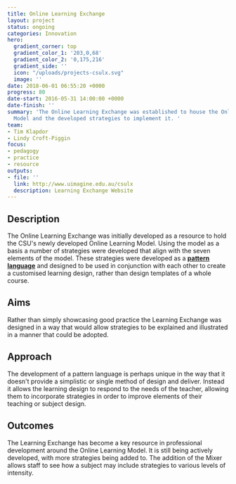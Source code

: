```yaml
---
title: Online Learning Exchange
layout: project
status: ongoing
categories: Innovation
hero:
  gradient_corner: top
  gradient_color_1: '203,0,68'
  gradient_color_2: '0,175,216'
  gradient_side: ''
  icon: "/uploads/projects-csulx.svg"
  image: ''
date: 2018-06-01 06:55:20 +0000
progress: 80
date-start: 2016-05-31 14:00:00 +0000
date-finish: ''
summary: 'The Online Learning Exchange was established to house the Online Learning
  Model and the developed strategies to implement it. '
team:
- Tim Klapdor
- Lindy Croft-Piggin
focus:
- pedagogy
- practice
- resource
outputs:
- file: ''
  link: http://www.uimagine.edu.au/csulx
  description: Learning Exchange Website
---
```

## Description

The Online Learning Exchange was initially developed as a resource to hold the CSU's newly developed Online Learning Model. Using the model as a basis a number of strategies were developed that align with the seven elements of the model. These strategies were developed as a [**pattern language**](https://en.wikipedia.org/wiki/Pattern_language) and designed to be used in conjunction with each other to create a customised learning design, rather than design templates of a whole course. 

## Aims

Rather than simply showcasing good practice the Learning Exchange was designed in a way that would allow strategies to be explained and illustrated in a manner that could be adopted. 

## Approach

The development of a pattern language is perhaps unique in the way that it doesn't provide a simplistic or single method of design and deliver. Instead it allows the learning design to respond to the needs of the teacher, allowing them to incorporate strategies in order to improve elements of their teaching or subject design. 

## Outcomes

The Learning Exchange has become a key resource in professional development around the Online Learning Model. It is still being actively developed, with more strategies being added to. The addition of the Mixer allows staff to see how a subject may include strategies to various levels of intensity. 